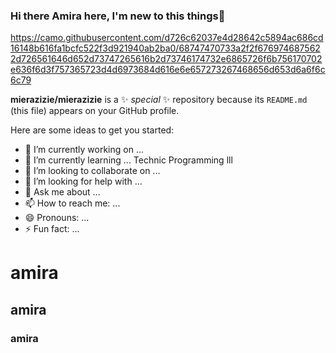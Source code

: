 ### Hi there Amira here, I'm new to this things👋
https://camo.githubusercontent.com/d726c62037e4d28642c5894ac686cd16148b616fa1bcfc522f3d921940ab2ba0/68747470733a2f2f6769746875622d726561646d652d73747265616b2d73746174732e6865726f6b756170702e636f6d3f757365723d4d6973684d616e6e657273267468656d653d6a6f6c6c79

**mierazizie/mierazizie** is a ✨ _special_ ✨ repository because its `README.md` (this file) appears on your GitHub profile.

Here are some ideas to get you started:

- 🔭 I’m currently working on ...
- 🌱 I’m currently learning ...
Technic Programming lll
- 👯 I’m looking to collaborate on ...
- 🤔 I’m looking for help with ...
- 💬 Ask me about ...
- 📫 How to reach me: ...
- 😄 Pronouns: ...
- ⚡ Fun fact: ...


# amira
## amira
### amira

